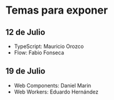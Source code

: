 # Temas para exponer

## 12 de Julio

- TypeScript: Mauricio Orozco
- Flow: Fabio Fonseca

## 19 de Julio

- Web Components: Daniel Marin
- Web Workers: Eduardo Hernández
